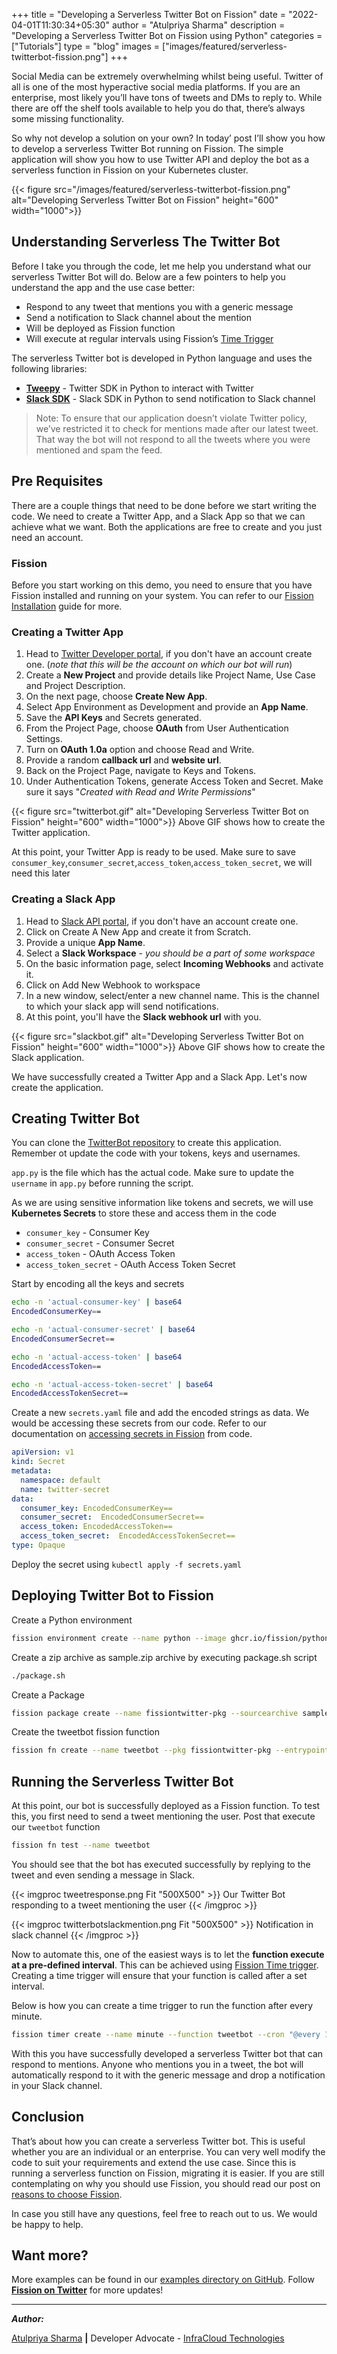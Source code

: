 +++
title = "Developing a Serverless Twitter Bot on Fission"
date = "2022-04-01T11:30:34+05:30"
author = "Atulpriya Sharma"
description = "Developing a Serverless Twitter Bot on Fission using Python"
categories = ["Tutorials"]
type = "blog"
images = ["images/featured/serverless-twitterbot-fission.png"]
+++

Social Media can be extremely overwhelming whilst being useful. Twitter of all is one of the most hyperactive social media platforms. If you are an enterprise, most likely you’ll have tons of tweets  and DMs to reply to. While there are off the shelf tools available to help you do that, there’s always some missing functionality.

So why not develop a solution on your own? In today’ post I’ll show you how to develop a serverless Twitter Bot running on Fission. The simple application will show you how to use Twitter API and deploy the bot as a serverless function in Fission on your Kubernetes cluster.

{{< figure src="/images/featured/serverless-twitterbot-fission.png" alt="Developing Serverless Twitter Bot on Fission" height="600" width="1000">}}

## Understanding Serverless The Twitter Bot

Before I take you through the code, let me help you understand what our serverless Twitter Bot will do. Below are a few pointers to help you understand the app and the use case better:

* Respond to any tweet that mentions you with a generic message
* Send a notification to Slack channel about the mention
* Will be deployed as Fission function
* Will execute at regular intervals using Fission’s [Time Trigger](/docs/usage/triggers/timer/)

The serverless Twitter bot is developed in Python language and uses the following libraries:

* **[Tweepy](https://www.tweepy.org/)** - Twitter SDK in Python to interact with Twitter
* **[Slack SDK](https://slack.dev/python-slack-sdk/)** - Slack SDK in Python to send notification to Slack channel

> Note: To ensure that our application doesn’t violate Twitter policy, we’ve restricted it to check for mentions made after our latest tweet. That way the bot will not respond to all the tweets where you were mentioned and spam the feed.

## Pre Requisites

There are a couple things that need to be done before we start writing the code. We need to create a Twitter App, and a Slack App so that we can achieve what we want. Both the applications are free to create and you just need an account.

### Fission

Before you start working on this demo, you need to ensure that you have Fission installed and running on your system. You can refer to our [Fission Installation](/docs/installation) guide for more.

### Creating a Twitter App

1. Head to [Twitter Developer portal](https://developer.twitter.com/), if you don't have an account create one. (_note that this will be the account on which our bot will run_)
2. Create a **New Project** and provide details like Project Name, Use Case and Project Description.
3. On the next page, choose **Create New App**.
4. Select App Environment as Development and provide an **App Name**.
5. Save the **API Keys** and Secrets generated.
6. From the Project Page, choose **OAuth** from User Authentication Settings.
7. Turn on **OAuth 1.0a** option and choose Read and Write.
8. Provide a random **callback url** and **website url**.
9. Back on the Project Page, navigate to Keys and Tokens.
10. Under Authentication Tokens, generate Access Token and Secret. Make sure it says "_Created with Read and Write Permissions_"

{{< figure src="twitterbot.gif" alt="Developing Serverless Twitter Bot on Fission" height="600" width="1000">}} Above GIF shows how to create the Twitter application.

At this point, your Twitter App is ready to be used. Make sure to save `consumer_key`,`consumer_secret`,`access_token`,`access_token_secret`, we will need this later

### Creating a Slack App

1. Head to [Slack API portal](https://api.slack.com/), if you don't have an account create one.
2. Click on Create A New App and create it from Scratch.
3. Provide a unique **App Name**.
4. Select a **Slack Workspace** - _you should be a part of some workspace_
5. On the basic information page, select **Incoming Webhooks** and activate it.
6. Click on Add New Webhook to workspace
7. In a new window, select/enter a new channel name. This is the channel to which your slack app will send notifications.
8. At this point, you'll have the **Slack webhook url** with you.

{{< figure src="slackbot.gif" alt="Developing Serverless Twitter Bot on Fission" height="600" width="1000">}} Above GIF shows how to create the Slack application.

We have successfully created a Twitter App and a Slack App. Let's now create the application.

## Creating Twitter Bot

You can clone the [TwitterBot repository](https://github.com/fission/examples/tree/main/python/TwitterBot) to create this application. Remember ot update the code with your tokens, keys and usernames.

`app.py` is the file which has the actual code. Make sure to update the `username` in `app.py` before running the script.

As we are using sensitive information like tokens and secrets, we will use **Kubernetes Secrets** to store these and access them in the code

* `consumer_key` - Consumer Key
* `consumer_secret` - Consumer Secret
* `access_token` - OAuth Access Token
* `access_token_secret` - OAuth Access Token Secret

Start by encoding all the keys and secrets

``` bash
echo -n 'actual-consumer-key' | base64
EncodedConsumerKey==

echo -n 'actual-consumer-secret' | base64
EncodedConsumerSecret==

echo -n 'actual-access-token' | base64
EncodedAccessToken==

echo -n 'actual-access-token-secret' | base64
EncodedAccessTokenSecret==
```

Create a new `secrets.yaml` file and add the encoded strings as data. We would be accessing these secrets from our code. Refer to our documentation on [accessing secrets in Fission](https://fission.io/docs/usage/function/access-secret-cfgmap-in-function/) from code.

```yaml
apiVersion: v1
kind: Secret
metadata:
  namespace: default
  name: twitter-secret
data:
  consumer_key: EncodedConsumerKey==
  consumer_secret:  EncodedConsumerSecret==
  access_token: EncodedAccessToken==
  access_token_secret:  EncodedAccessTokenSecret==
type: Opaque
```

Deploy the secret using `kubectl apply -f secrets.yaml`

## Deploying Twitter Bot to Fission

Create a Python environment

```bash
fission environment create --name python --image ghcr.io/fission/python-env --builder ghcr.io/fission/python-builder
```

Create a zip archive as sample.zip archive by executing package.sh script

```bash
./package.sh
```

Create a Package

```bash
fission package create --name fissiontwitter-pkg --sourcearchive sample.zip --env python --buildcmd "./build.sh"
```

Create the tweetbot fission function

```bash
fission fn create --name tweetbot --pkg fissiontwitter-pkg --entrypoint "app.main" --secret twitter-secret
```

## Running the Serverless Twitter Bot

At this point, our bot is successfully deployed as a Fission function. To test this, you first need to send a tweet mentioning the user. Post that execute our `tweetbot` function

```bash
fission fn test --name tweetbot
```

You should see that the bot has executed successfully by replying to the tweet and even sending a message in Slack.

{{< imgproc tweetresponse.png Fit "500X500" >}}
Our Twitter Bot responding to a tweet mentioning the user
{{< /imgproc >}}

{{< imgproc twitterbotslackmention.png Fit "500X500" >}}
Notification in slack channel
{{< /imgproc >}}

Now to automate this, one of the easiest ways is to let the **function execute at a pre-defined interval**. This can be achieved using [Fission Time trigger](/docs/usage/triggers/timer/). Creating a time trigger will ensure that your function is called after a set interval.

Below is how you can create a time trigger to run the function after every minute.

```bash
fission timer create --name minute --function tweetbot --cron "@every 1m"
```

With this you have successfully developed a serverless Twitter bot that can respond to mentions. Anyone who mentions you in a tweet, the bot will automatically respond to it with the generic message and drop a notification in your Slack channel.

## Conclusion

That’s about how you can create a serverless Twitter bot. This is useful whether you are an individual or an enterprise. You can very well modify the code to suit your requirements and extend the use case. Since this is running a serverless function on Fission, migrating it is easier. If you are still contemplating on why you should use Fission, you should read our post on [reasons to choose Fission](/blog/4-reasons-to-choose-fission-kubernetes-serverless-framework/).

In case you still have any questions, feel free to reach out to us. We would be happy to help.

## Want more?

More examples can be found in our [examples directory on GitHub](https://github.com/fission/examples/). Follow **[Fission on Twitter](https://www.twitter.com/fissionio)** for more updates!

---

**_Author:_**

[Atulpriya Sharma](https://twitter.com/TheTechMaharaj)  **|**  Developer Advocate - [InfraCloud Technologies](http://infracloud.io/)